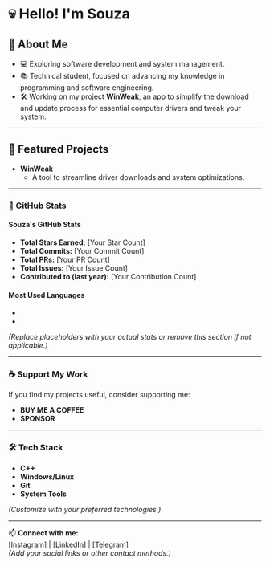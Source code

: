 # **💀 Hello! I'm Souza**  

## 👻 About Me  

- 💻 Exploring software development and system management.  
- 📚 Technical student, focused on advancing my knowledge in programming and software engineering.  
- 🛠 Working on my project **WinWeak**, an app to simplify the download and update process for essential computer drivers and tweak your system.  

---

## 📁 Featured Projects  

- **WinWeak**  
  - A tool to streamline driver downloads and system optimizations.  

---

### 🌟 GitHub Stats  

#### Souza's GitHub Stats  
- **Total Stars Earned:** [Your Star Count]  
- **Total Commits:** [Your Commit Count]  
- **Total PRs:** [Your PR Count]  
- **Total Issues:** [Your Issue Count]  
- **Contributed to (last year):** [Your Contribution Count]  

#### Most Used Languages  
- [Your Primary Language]: [Percentage]%  
- [Secondary Language]: [Percentage]%  

*(Replace placeholders with your actual stats or remove this section if not applicable.)*  

---

### ☕ Support My Work  

If you find my projects useful, consider supporting me:  

- **BUY ME A COFFEE**  
- **SPONSOR**  

---

### 🛠️ Tech Stack  

- **C++**  
- **Windows/Linux**  
- **Git**  
- **System Tools**  

*(Customize with your preferred technologies.)*  

---

📫 **Connect with me:**  
[Instagram] | [LinkedIn] | [Telegram]  
*(Add your social links or other contact methods.)*  
